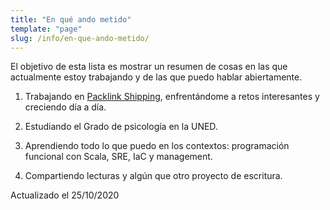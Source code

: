 ```yaml
---
title: "En qué ando metido"
template: "page"
slug: /info/en-que-ando-metido/
---
```


El objetivo de esta lista es mostrar un resumen de cosas en las que actualmente estoy trabajando y de las que puedo hablar abiertamente.
 	
1. Trabajando en [Packlink Shipping](http://packlink.com), enfrentándome a retos interesantes y creciendo día a día.

2. Estudiando el Grado de psicología en la UNED.

3. Aprendiendo todo lo que puedo en los contextos: programación funcional con Scala, SRE, IaC y management.

4. Compartiendo lecturas y algún que otro proyecto de escritura.


Actualizado el 25/10/2020